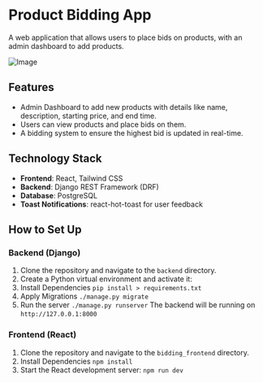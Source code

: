 # Product Bidding App

A web application that allows users to place bids on products, with an admin dashboard to add products. 

![Image](https://github.com/user-attachments/assets/d98f118f-4cba-4e63-892d-2e515658ca48)

## Features

- Admin Dashboard to add new products with details like name, description, starting price, and end time.
- Users can view products and place bids on them.
- A bidding system to ensure the highest bid is updated in real-time.

## Technology Stack

- **Frontend**: React, Tailwind CSS
- **Backend**: Django REST Framework (DRF)
- **Database**: PostgreSQL
- **Toast Notifications**: react-hot-toast for user feedback

## How to Set Up

### Backend (Django)

1. Clone the repository and navigate to the `backend` directory.
2. Create a Python virtual environment and activate it:
3. Install Dependencies
    ```pip install > requirements.txt```
4. Apply Migrations
    ```./manage.py migrate```
5. Run the server
    ```./manage.py runserver```
    The backend will be running on ```http://127.0.0.1:8000```

### Frontend (React)

1. Clone the repository and navigate to the ```bidding_frontend``` directory.
2. Install Dependencies
    ```npm install```
3. Start the React development server:
    ```npm run dev```


